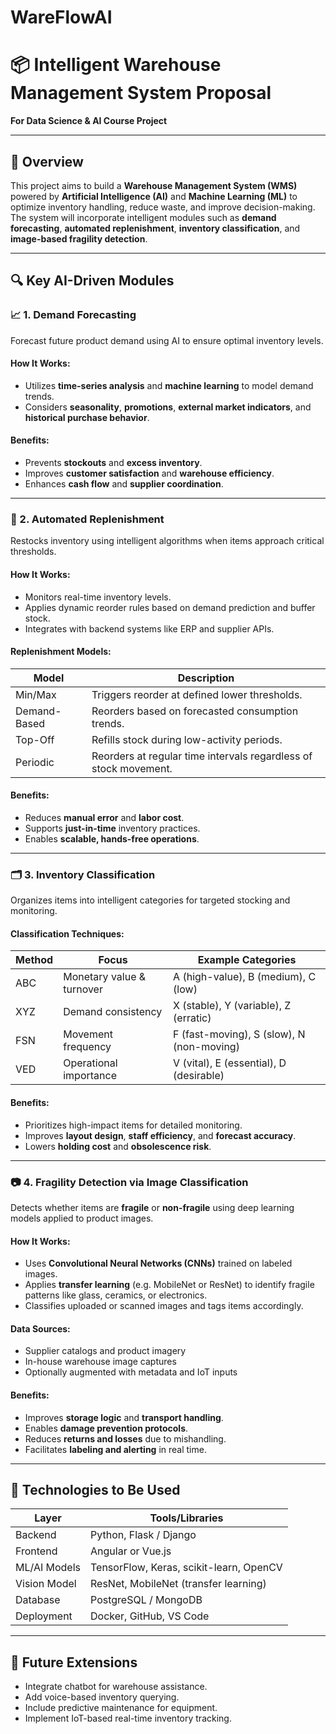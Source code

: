 # WareFlowAI

# 📦 Intelligent Warehouse Management System Proposal  
**For Data Science & AI Course Project**

---

## 🧠 Overview

This project aims to build a **Warehouse Management System (WMS)** powered by **Artificial Intelligence (AI)** and **Machine Learning (ML)** to optimize inventory handling, reduce waste, and improve decision-making. The system will incorporate intelligent modules such as **demand forecasting**, **automated replenishment**, **inventory classification**, and **image-based fragility detection**.

---

## 🔍 Key AI-Driven Modules

### 📈 1. Demand Forecasting  
Forecast future product demand using AI to ensure optimal inventory levels.

#### How It Works:
- Utilizes **time-series analysis** and **machine learning** to model demand trends.
- Considers **seasonality**, **promotions**, **external market indicators**, and **historical purchase behavior**.

#### Benefits:
- Prevents **stockouts** and **excess inventory**.
- Improves **customer satisfaction** and **warehouse efficiency**.
- Enhances **cash flow** and **supplier coordination**.

---

### 🔄 2. Automated Replenishment  
Restocks inventory using intelligent algorithms when items approach critical thresholds.

#### How It Works:
- Monitors real-time inventory levels.
- Applies dynamic reorder rules based on demand prediction and buffer stock.
- Integrates with backend systems like ERP and supplier APIs.

#### Replenishment Models:

| Model        | Description                                                              |
|--------------|---------------------------------------------------------------------------|
| Min/Max      | Triggers reorder at defined lower thresholds.                            |
| Demand-Based | Reorders based on forecasted consumption trends.                         |
| Top-Off      | Refills stock during low-activity periods.                               |
| Periodic     | Reorders at regular time intervals regardless of stock movement.         |

#### Benefits:
- Reduces **manual error** and **labor cost**.
- Supports **just-in-time** inventory practices.
- Enables **scalable, hands-free operations**.

---

### 🗂️ 3. Inventory Classification  
Organizes items into intelligent categories for targeted stocking and monitoring.

#### Classification Techniques:

| Method | Focus                        | Example Categories                          |
|--------|------------------------------|----------------------------------------------|
| ABC    | Monetary value & turnover    | A (high-value), B (medium), C (low)          |
| XYZ    | Demand consistency           | X (stable), Y (variable), Z (erratic)        |
| FSN    | Movement frequency           | F (fast-moving), S (slow), N (non-moving)    |
| VED    | Operational importance       | V (vital), E (essential), D (desirable)      |

#### Benefits:
- Prioritizes high-impact items for detailed monitoring.
- Improves **layout design**, **staff efficiency**, and **forecast accuracy**.
- Lowers **holding cost** and **obsolescence risk**.

---

### 📷 4. Fragility Detection via Image Classification  
Detects whether items are **fragile** or **non-fragile** using deep learning models applied to product images.

#### How It Works:
- Uses **Convolutional Neural Networks (CNNs)** trained on labeled images.
- Applies **transfer learning** (e.g. MobileNet or ResNet) to identify fragile patterns like glass, ceramics, or electronics.
- Classifies uploaded or scanned images and tags items accordingly.

#### Data Sources:
- Supplier catalogs and product imagery
- In-house warehouse image captures
- Optionally augmented with metadata and IoT inputs

#### Benefits:
- Improves **storage logic** and **transport handling**.
- Enables **damage prevention protocols**.
- Reduces **returns and losses** due to mishandling.
- Facilitates **labeling and alerting** in real time.

---

## 🧰 Technologies to Be Used

| Layer        | Tools/Libraries                              |
|--------------|----------------------------------------------|
| Backend      | Python, Flask / Django                       |
| Frontend     | Angular or Vue.js                            |
| ML/AI Models | TensorFlow, Keras, scikit-learn, OpenCV      |
| Vision Model | ResNet, MobileNet (transfer learning)        |
| Database     | PostgreSQL / MongoDB                         |
| Deployment   | Docker, GitHub, VS Code                      |

---

## 🚀 Future Extensions
- Integrate chatbot for warehouse assistance.
- Add voice-based inventory querying.
- Include predictive maintenance for equipment.
- Implement IoT-based real-time inventory tracking.
